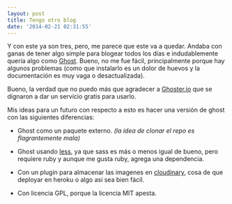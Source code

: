 ```yaml
---
layout: post
title: Tengo otro blog
date: '2014-02-21 02:31:55'
---
```


Y con este ya son tres, pero, me parece que este va a quedar. Andaba con ganas de tener algo simple para blogear todos los días e indudablemente quería algo como [Ghost][1]. Bueno, no me fue fácil, principalmente porque hay algunos problemas (como que instalarlo es un dolor de huevos y la documentación es muy vaga o desactualizada).

Bueno, la verdad que no puedo más que agradecer a [Ghoster.io][2] que se dignaron a dar un servicio gratis para usarlo.

Mis ideas para un futuro con respecto a esto es hacer una versión de ghost con las siguientes diferencias:

- Ghost como un paquete externo. *(la idea de clonar el repo es flagrantemente mala)*

- Ghost usando [less][3], ya que sass es más o menos igual de bueno, pero requiere ruby y aunque me gusta ruby, agrega una dependencia.

- Con un plugin para almacenar las imagenes en [cloudinary][4], cosa de que deployar en heroku o algo así sea bien fácil.

- Con licencia GPL, porque la licencia MIT apesta.

 [1]: https://ghost.org/
 [2]: http://ghoster.io/
 [3]: http://lesscss.org/
 [4]: http://cloudinary.com/

